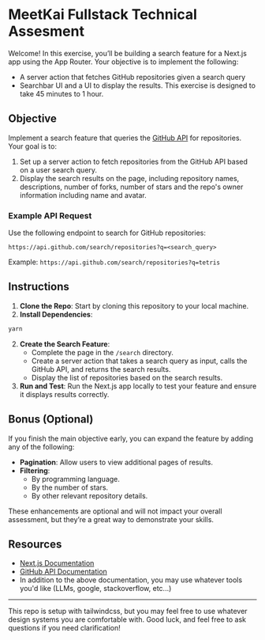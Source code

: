 # MeetKai Fullstack Technical Assesment

Welcome! In this exercise, you’ll be building a search feature for a Next.js app using the App Router. Your objective is to implement the following: 
- A server action that fetches GitHub repositories given a search query
- Searchbar UI and a UI to display the results. 
This exercise is designed to take 45 minutes to 1 hour.

## Objective

Implement a search feature that queries the [GitHub API](https://docs.github.com/en/rest/search?apiVersion=2022-11-28#search-repositories) for repositories. Your goal is to:

1. Set up a server action to fetch repositories from the GitHub API based on a user search query.
2. Display the search results on the page, including repository names, descriptions, number of forks, number of stars and the repo's owner information including name and avatar.

### Example API Request

Use the following endpoint to search for GitHub repositories:

```plaintext
https://api.github.com/search/repositories?q=<search_query>
```

Example: `https://api.github.com/search/repositories?q=tetris`

## Instructions

1. **Clone the Repo**: Start by cloning this repository to your local machine.
2. **Install Dependencies**: 
  ```bash 
  yarn
  ```
2. **Create the Search Feature**:
   - Complete the page in the `/search` directory.
   - Create a server action that takes a search query as input, calls the GitHub API, and returns the search results.
   - Display the list of repositories based on the search results.
4. **Run and Test**: Run the Next.js app locally to test your feature and ensure it displays results correctly.

## Bonus (Optional)

If you finish the main objective early, you can expand the feature by adding any of the following:

- **Pagination**: Allow users to view additional pages of results.
- **Filtering**:
  - By programming language.
  - By the number of stars.
  - By other relevant repository details.
  
These enhancements are optional and will not impact your overall assessment, but they’re a great way to demonstrate your skills.

## Resources

- [Next.js Documentation](https://nextjs.org/docs)
- [GitHub API Documentation](https://docs.github.com/en/rest/search?apiVersion=2022-11-28#search-repositories)
- In addition to the above documentation, you may use whatever tools you'd like (LLMs, google, stackoverflow, etc...)

---
This repo is setup with tailwindcss, but you may feel free to use whatever design systems you are comfortable with.
Good luck, and feel free to ask questions if you need clarification!
